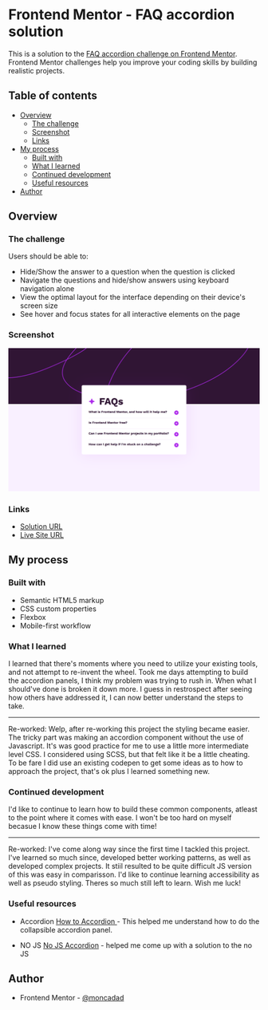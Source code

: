 # Frontend Mentor - FAQ accordion solution

This is a solution to the [FAQ accordion challenge on Frontend Mentor](https://www.frontendmentor.io/challenges/faq-accordion-wyfFdeBwBz). Frontend Mentor challenges help you improve your coding skills by building realistic projects.

## Table of contents

- [Overview](#overview)
  - [The challenge](#the-challenge)
  - [Screenshot](#screenshot)
  - [Links](#links)
- [My process](#my-process)
  - [Built with](#built-with)
  - [What I learned](#what-i-learned)
  - [Continued development](#continued-development)
  - [Useful resources](#useful-resources)
- [Author](#author)

## Overview

### The challenge

Users should be able to:

- Hide/Show the answer to a question when the question is clicked
- Navigate the questions and hide/show answers using keyboard navigation alone
- View the optimal layout for the interface depending on their device's screen size
- See hover and focus states for all interactive elements on the page

### Screenshot

![](./screenshot.png)

### Links

- [Solution URL](https://www.frontendmentor.io/solutions/faq-accordion-9tCVLCFQeh)
- [Live Site URL](https://stellar-halva-644a70.netlify.app/)

## My process

### Built with

- Semantic HTML5 markup
- CSS custom properties
- Flexbox
- Mobile-first workflow

### What I learned

I learned that there's moments where you need to utilize your existing tools, and not attempt to re-invent the wheel.
Took me days attempting to build the accordion panels, I think my problem was trying to rush in. When what I should've done is broken it down more. I guess in restrospect after seeing how others have addressed it, I can now better understand the steps to take.

---

Re-worked: Welp, after re-working this project the styling became easier. The tricky part was making an accordion component without the use of Javascript. It's was good practice for me to use a little more intermediate level CSS. I considered using SCSS, but that felt like it be a little cheating. To be fare I did use an existing codepen to get some ideas as to how to approach the project, that's ok plus I learned something new.

### Continued development

I'd like to continue to learn how to build these common components, atleast to the point where it comes with ease.
I won't be too hard on myself becasue I know these things come with time!

---

Re-worked: I've come along way since the first time I tackled this project. I've learned so much since, developed better working patterns, as well as developed complex projects. It stiil resulted to  be quite difficult JS version of this was easy in comparisson. 
I'd like to continue learning accessibility as well as pseudo styling. Theres so much still left to learn. 
Wish me luck!

### Useful resources

- Accordion [How to Accordion ](https://www.w3schools.com/howto/howto_js_accordion.asp) - This helped me understand how to do the collapsible accordion panel.

- NO JS [No JS Accordion](https://codepen.io/raubaca/pen/PZzpVe?editors=1100) - helped me come up with a solution to the no JS

## Author

- Frontend Mentor - [@moncadad](https://www.frontendmentor.io/profile/moncadad)
